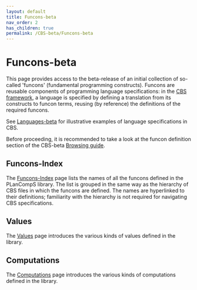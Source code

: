 ```yaml
---
layout: default
title: Funcons-beta
nav_order: 2
has_children: true
permalink: /CBS-beta/Funcons-beta
---
```


Funcons-beta
============

This page provides access to the beta-release of an initial collection of
so-called 'funcons' (fundamental programming constructs). Funcons are reusable
components of programming language specifications: in the [CBS framework],
a language is specified by defining a translation from its constructs to
funcon terms, reusing (by reference) the definitions of the required funcons.

See [Languages-beta] for illustrative examples of language specifications in
CBS.

Before proceeding, it is recommended to take a look at the funcon definition
section of the CBS-beta [Browsing guide].

Funcons-Index
-------------

The [Funcons-Index] page lists the names of all the funcons defined in the
PLanCompS library. The list is grouped in the same way as the hierarchy of
CBS files in which the funcons are defined. The names are hyperlinked to their
definitions; familiarity with the hierarchy is not required for navigating
CBS specifications.

Values
------

The [Values] page introduces the various kinds of values defined in the library.

Computations
------------

The [Computations] page introduces the various kinds of computations defined
in the library.


[Funcons-Index]: Funcons-Index/index.html

[Browsing guide]: ../Guide/Browsing.md

[CBS framework]: ../index.md

[Languages-beta]: ../Languages-beta/index.md

[Values]: Values/index.md

[Computations]: Computations/index.md
